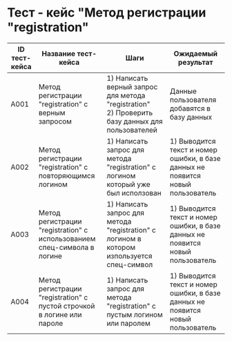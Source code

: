# Тест - кейс "Метод регистрации "registration"
| ID тест-кейса | Название тест-кейса | Шаги | Ожидаемый результат |
|-|-|-|-|
| A001 | Метод регистрации "registration" с верным запросом | 1) Написать верный запрос для метода "registration" <br>  2) Проверить базу данных для пользователей | Данные пользователя добавятся в базу данных  |
| A002 | Метод регистрации "registration" с повторяющимся логином | 1) Написать запрос для метода "registration" с логином который уже был исползован <br> | 1) Выводится текст и номер ошибки, в базе данных не появится новый пользователь <br> | 
| A003 | Метод регистрации "registration" с использованием спец-символа в логине |  1) Написать запрос для метода "registration" с логином в котором изпользуется спец-символ | 1) Выводится текст и номер ошибки, в базе данных не появится новый пользователь <br>  |
| A004 | Метод регистрации "registration" с пустой строчкой в логине или пароле |  1) Написать запрос для метода "registration" с пустым логином или паролем | 1) Выводится текст и номер ошибки, в базе данных не появится новый пользователь <br>  |
